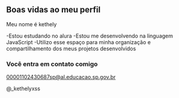 ## Boas vidas ao meu perfil

Meu nome é kethely

-Estou estudando no alura
-Estou me desenvolvendo na linguagem JavaScript
-Utilizo esse espaço para minha organização e compartilhamento dos meus projetos desenvolvidos

### Você entra em contato comigo

00001102430687sp@al.educacao.sp.gov.br

@_kethelyxss
